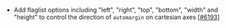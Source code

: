  - Add flaglist options including "left", "right", "top", "bottom", "width" and "height" to control the direction of `automargin` on cartesian axes [[#6193](https://github.com/plotly/plotly.js/pull/6193)]